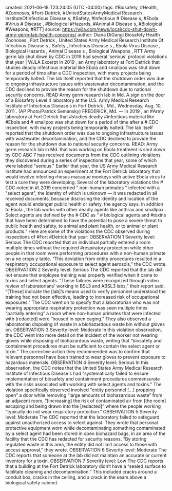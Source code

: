 created:  2021-06-18 T23:24:05 (UTC -04:00)
tags: #Biosafety, #Health, #Zoonoses, #Fort-Detrick, #UnitedStatesArmyMedical Research InstituteOfInfectious Disease s, #Safety, #Infectious # Disease s, #Ebola #Virus # Disease , #Biological #Hazards, #Animal # Disease s, #Biological #Weapons, #RTT]
source: https://wjla.com/news/local/cdc-shut-down-army-germ-lab-health-concerns/
author: Diana DiGangi
 Biosafety   Health   Zoonoses ,  Fort Detrick , United States  Army Medical  Research  Institute Of Infectious  Disease s , Safety , Infectious  Disease s , Ebola Virus   Disease , Biological Hazards , Animal  Disease s , Biological Weapons , RTT
Army germ lab shut down by  CDC  in  2019  had several 'serious' protocol violations that year | WJLA
Excerpt
In  2019 , an Army laboratory at Fort Detrick that studies deadly infectious material like Ebola and  smallpox  was shut down for a period of time after a  CDC  inspection, with many  projects  being temporarily halted. The lab itself reported that the shutdown order was due to ongoing infrastructure issues with  wastewater  decontamination, and the  CDC  declined to provide the reason for the shutdown due to national security concerns. READ:Army germ  research  lab in Md.
A sign on the door of a  Biosafety  Level 4 laboratory at the  U.S. Army Medical  Research  Institute of Infectious  Disease s  in  Fort Detrick , Md., Wednesday, Aug. 10,  2011 . (AP Photo/Patrick Semansky)
FREDERICK, Md. — In  2019 , an #Army laboratory at  Fort Detrick  that #studies deadly #infectious material like #Ebola and # smallpox  was shut down for a period of time after a # CDC  inspection, with many projects being temporarily halted.
The lab itself reported that the shutdown order was due to ongoing infrastructure issues with  wastewater  decontamination, and the  CDC  declined to provide the reason for the shutdown due to national security concerns.
READ: Army germ  research  lab in Md. that was working on Ebola  treatment  is shut down by  CDC
 ABC 7 has received documents from the  CDC  outlining violations they discovered during a series of inspections that year, some of which were labeled "serious."
Earlier that year, the  US Army Medical  Research  Institute  had announced an  experiment  at the Fort Detrick laboratory that would involve infecting rhesus macaque monkeys with active Ebola  virus  to test a cure they were developing.
Several of the laboratory violations the # CDC  noted in #\ 2019  concerned " non-human primates " infected with a "select agent", the identity of which is unknown — it was redacted in all received documents, because disclosing the identity and location of the agent would endanger public health or safety, the agency says. In addition to  Ebola , the lab works with other deadly agents like  anthrax  and  smallpox .
Select agents are defined by the # CDC  as “ # biological  agents and #toxins that have been determined to have the potential to pose a severe threat to public health and safety, to animal and plant health, or to animal or plant products.”
Here are some of the violations the  CDC  observed during inspections of #Fort #Detrick that year:
OBSERVATION 1
Severity level: Serious
The  CDC  reported that an individual partially entered a room multiple times without the required #respiratory protection while other people in that room were performing procedures with a non-human primate on a ne crops y table.
“This deviation from entity procedures resulted in a respiratory occupational exposure to select agent aerosols,” the  CDC  wrote.
OBSERVATION 2
Severity level: Serious
The  CDC  reported that the lab did not ensure that employee training was properly verified when it came to toxins and select agents.
“These failures were recognized through video review of laboratorians’ working in  BSL3  and  ABSL3  labs,” their report said. “[These] indicate the [lab]’s means used to verify personnel understood the training had not been effective, leading to increased risk of occupational exposures.”
The  CDC  went on to specify that a laboratorian who was not wearing appropriate respiratory protection was seen multiple times “partially entering” a room where non-human primates that were infected with [redacted] were “housed in open caging.” They also observed a laboratorian disposing of waste in a  biohazardous waste  bin without gloves on.
OBSERVATION 3
Severity level: Moderate
In this violation observation, the  CDC  went into more detail on the incident of the worker not wearing gloves while disposing of biohazardous waste, writing that “biosafety and containment procedures must be sufficient to contain the select agent or toxin.”
The corrective action they recommended was to confirm that relevant personnel have been trained to wear gloves to prevent exposure to hazardous materials.
OBSERVATION 4
Severity level: Serious
In this observation, the  CDC  notes that the  United States  Army Medical  Research  Institute of Infectious  Disease s had “systematically failed to ensure implementation of biosafety and containment procedures commensurate with the risks associated with working with select agents and toxins.”
The violation specifically observed involved “entity personnel [...] propping open” a door while removing “large amounts of biohazardous waste” from an adjacent room, “[increasing] the risk of contaminated air from [the room] escaping and being drawn into the [redacted]” where the people working “typically do not wear respiratory protection.”
OBSERVATION 5
Severity level: Moderate
The  CDC  reported that the laboratory failed to safeguard against unauthorized access to select against. They wrote that personal protective equipment worn while decontaminating something contaminated by a select agent had been stored in open biohazard bags, in an area of the facility that the  CDC  has redacted for security reasons.
“By storing regulated waste in this area, the entity did not limit access to those with access approval,” they wrote.
OBSERVATION 6
Severity level: Moderate
The  CDC  reports that someone at the lab did not maintain an accurate or current inventory for a toxin.
OBSERVATION 7
Severity level: Low
The  CDC  reports that a building at the  Fort Detrick  laboratory didn’t have a “sealed surface to facilitate cleaning and decontamination.” This included cracks around a conduit box, cracks in the ceiling, and a crack in the seam above a  biological  safety cabinet.
